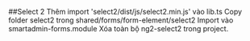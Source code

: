 ##Select 2
Thêm import 'select2/dist/js/select2.min.js' vào lib.ts
Copy folder select2 trong shared/forms/form-element/select2
Import vào smartadmin-forms.module
Xóa toàn bộ ng2-select2 trong project.
